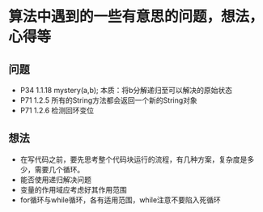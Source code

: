 # 算法中遇到的一些有意思的问题，想法，心得等

## 问题
* P34 1.1.18
    mystery(a,b);
    本质：将b分解递归至可以解决的原始状态
* P71 1.2.5 所有的String方法都会返回一个新的String对象
* P71 1.2.6 检测回环变位
## 想法
* 在写代码之前，要先思考整个代码块运行的流程，有几种方案，复杂度是多少，需要几个循环。
* 能否使用递归解决问题
* 变量的作用域应考虑好其作用范围
* for循环与while循环，各有适用范围，while注意不要陷入死循环